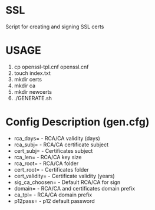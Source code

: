 # SSL
Script for creating and signing SSL certs

# USAGE
1. cp openssl-tpl.cnf openssl.cnf
2. touch index.txt
3. mkdir certs
4. mkdir ca
5. mkdir newcerts
6. ./GENERATE.sh

# Config Description (gen.cfg)
* rca_days=  - RCA/CA validity (days)
* rca_subj=  - RCA/CA certificate subject
* cert_subj= - Certificates subject 
* rca_len=   - RCA/CA key size
* rca_root=  - RCA/CA folder
* cert_root= - Certificates folder
* cert_validity= - Certificate validity (years)
* sig_ca_choosen= - Default RCA/CA for sign
* domain= - RCA/CA and certificates domain prefix
* ca_tpl= - RCA/CA domain prefix
* p12pass= - p12 default password
